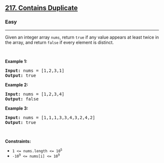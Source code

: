 <h2>
<a href="https://leetcode.com/problems/contains-duplicate/">217. Contains Duplicate</a>
</h2>

<h3>Easy</h3>

<hr>


<p>Given an integer array <code>nums</code>, return <code>true</code> if any value appears at least twice in the array, and return <code>false</code> if every element is distinct.</p>




<p>&nbsp;</p>
<p><strong class="example">Example 1:</strong></p>

<pre>
<strong>Input:</strong> nums = [1,2,3,1]
<strong>Output:</strong> true
</pre>

<p><strong class="example">Example 2:</strong></p>

<pre>
<strong>Input:</strong> nums = [1,2,3,4]
<strong>Output:</strong> false
</pre>

<p><strong class="example">Example 3:</strong></p>

<pre>
<strong>Input:</strong> nums = [1,1,1,3,3,4,3,2,4,2]
<strong>Output:</strong> true
</pre>



<p>&nbsp;</p>
<p><strong>Constraints:</strong></p>

<ul>
    <li><code>1 <= nums.length <= 10<sup>5</sup></code></li>
    <li><code>-10<sup>9</sup> <= nums[i] <= 10<sup>9</sup></code></li>
</ul>


